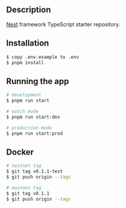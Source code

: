 



## Description

[Nest](https://github.com/nestjs/nest) framework TypeScript starter repository.

## Installation

```bash
$ copy .env.example to .env
$ pnpm install
```

## Running the app

```bash
# development
$ pnpm run start

# watch mode
$ pnpm run start:dev

# production mode
$ pnpm run start:prod
```

## Docker

```bash
# testnet tag
$ git tag v0.1.1-test
$ git push origin --tags

# mainnet tag
$ git tag v0.1.1
$ git push origin --tags

```






